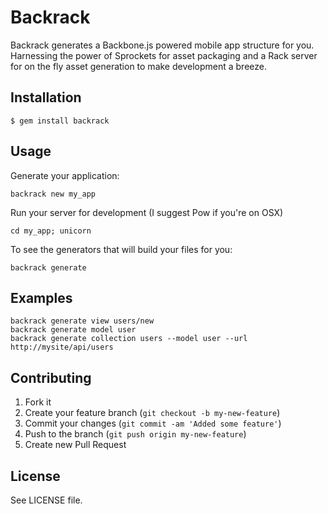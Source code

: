 # Backrack

Backrack generates a Backbone.js powered mobile app structure for you. Harnessing the power of Sprockets for asset packaging and a Rack server for on the fly asset generation to make development a breeze.

## Installation

    $ gem install backrack

## Usage

Generate your application:

	backrack new my_app

Run your server for development (I suggest Pow if you're on OSX)

	cd my_app; unicorn

To see the generators that will build your files for you:

	backrack generate
	
## Examples

	backrack generate view users/new
	backrack generate model user
	backrack generate collection users --model user --url http://mysite/api/users

## Contributing

1. Fork it
2. Create your feature branch (`git checkout -b my-new-feature`)
3. Commit your changes (`git commit -am 'Added some feature'`)
4. Push to the branch (`git push origin my-new-feature`)
5. Create new Pull Request

## License
See LICENSE file.
